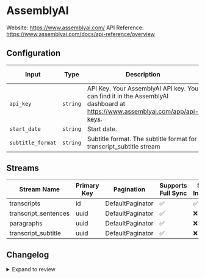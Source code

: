 # AssemblyAI
Website: https://www.assemblyai.com/
API Reference: https://www.assemblyai.com/docs/api-reference/overview

## Configuration

| Input | Type | Description | Default Value |
|-------|------|-------------|---------------|
| `api_key` | `string` | API Key. Your AssemblyAI API key. You can find it in the AssemblyAI dashboard at https://www.assemblyai.com/app/api-keys. |  |
| `start_date` | `string` | Start date.  |  |
| `subtitle_format` | `string` | Subtitle format. The subtitle format for transcript_subtitle stream | srt |

## Streams
| Stream Name | Primary Key | Pagination | Supports Full Sync | Supports Incremental |
|-------------|-------------|------------|---------------------|----------------------|
| transcripts | id | DefaultPaginator | ✅ |  ✅  |
| transcript_sentences | uuid | DefaultPaginator | ✅ |  ❌  |
| paragraphs | uuid | DefaultPaginator | ✅ |  ❌  |
| transcript_subtitle | uuid | DefaultPaginator | ✅ |  ❌  |

## Changelog

<details>
  <summary>Expand to review</summary>

| Version          | Date              | Pull Request | Subject        |
|------------------|-------------------|--------------|----------------|
| 0.0.1 | 2025-04-05 | | Initial release by [@btkcodedev](https://github.com/btkcodedev) via Connector Builder |

</details>
